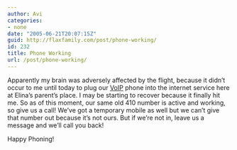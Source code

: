 ```yaml
---
author: Avi
categories:
- none
date: "2005-06-21T20:07:15Z"
guid: http://flaxfamily.com/post/phone-working/
id: 232
title: Phone Working
url: /post/phone-working/
---
```

Apparently my brain was adversely affected by the flight, because it didn&#8217;t occur to me until today to plug our [VoIP](http://en.wikipedia.org/wiki/VoIP "Voice over Internet Protocol") phone into the internet service here at Elina&#8217;s parent&#8217;s place. I may be starting to recover because it finally hit me. So as of this moment, our same old 410 number is active and working, so give us a call! We&#8217;ve got a temporary mobile as well but we can&#8217;t give that number out because it&#8217;s not ours. But if we&#8217;re not in, leave us a message and we&#8217;ll call you back!
  
Happy Phoning!